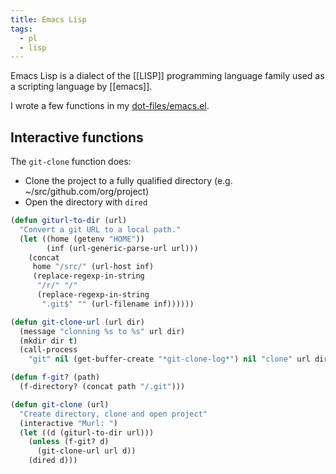 ```yaml
---
title: Emacs Lisp
tags:
  - pl
  - lisp
---
```


Emacs Lisp is a dialect of the [[LISP]] programming language family used as a scripting language by [[emacs]].

I wrote a few functions in my [dot-files/emacs.el](https://github.com/TristanCacqueray/dot-files/blob/master/emacs.el).

## Interactive functions

The `git-clone` function does:

- Clone the project to a fully qualified directory (e.g. ~/src/github.com/org/project)
- Open the directory with `dired`

```lisp
(defun giturl-to-dir (url)
  "Convert a git URL to a local path."
  (let ((home (getenv "HOME"))
        (inf (url-generic-parse-url url)))
    (concat
     home "/src/" (url-host inf)
     (replace-regexp-in-string
      "/r/" "/"
      (replace-regexp-in-string
       ".git$" "" (url-filename inf))))))

(defun git-clone-url (url dir)
  (message "clonning %s to %s" url dir)
  (mkdir dir t)
  (call-process
    "git" nil (get-buffer-create "*git-clone-log*") nil "clone" url dir))

(defun f-git? (path)
  (f-directory? (concat path "/.git")))

(defun git-clone (url)
  "Create directory, clone and open project"
  (interactive "Murl: ")
  (let ((d (giturl-to-dir url)))
    (unless (f-git? d)
      (git-clone-url url d))
    (dired d)))
```
